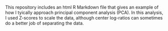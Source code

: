 This repository includes an html R Markdown file that gives an example of how I tyically approach principal component analysis (PCA).  In this analysis, I used Z-scores to scale the data, although center log-ratios can sometimes do a better job of separating the data.
